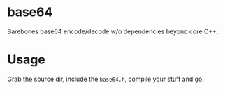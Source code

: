 # base64
Barebones base64 encode/decode w/o dependencies beyond core C++.

# Usage
Grab the source dir, include the `base64.h`, compile your stuff and go.
